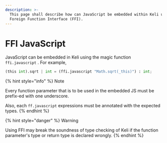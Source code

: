 ```yaml
---
description: >-
  This page shall describe how can JavaScript be embedded within Keli using
  Foreign Function Interface (FFI).
---
```


# FFI JavaScript

JavaScript can be embedded in Keli using the magic function `ffi.javascript` . For example,

```python
(this int).sqrt | int = (ffi.javascript "Math.sqrt(_this)") : int;
```

{% hint style="info" %}
Note

Every function parameter that is to be used in the embedded JS must be prefix-ed with one underscore.

Also, each `ff.javascript` expressions must be annotated with the expected types. 
{% endhint %}

{% hint style="danger" %}
Warning

Using FFI may break the soundness of type checking of Keli if the function parameter's type or return type is declared wrongly.
{% endhint %}

